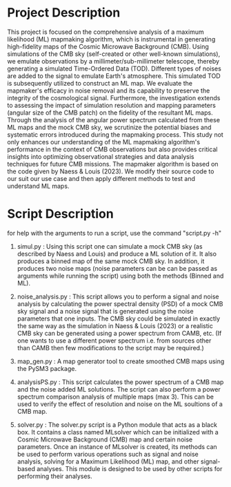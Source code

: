 # Project Description

This project is focused on the comprehensive analysis of a maximum likelihood (ML) mapmaking algorithm, which is instrumental in generating high-fidelity maps of the Cosmic Microwave Background (CMB). Using simulations of the CMB sky (self-created or other well-known simulations), we emulate observations by a millimeter/sub-millimeter telescope, thereby generating a simulated Time-Ordered Data (TOD). Different types of noises are added to the signal to emulate Earth's atmosphere. This simulated TOD is subsequently utilized to construct an ML map. We evaluate the mapmaker's efficacy in noise removal and its capability to preserve the integrity of the cosmological signal. Furthermore, the investigation extends to assessing the impact of simulation resolution and mapping parameters (angular size of the CMB patch) on the fidelity of the resultant ML maps. Through the analysis of the angular power spectrum calculated from these ML maps and the mock CMB sky, we scrutinize the potential biases and systematic errors introduced during the mapmaking process. This study not only enhances our understanding of the ML mapmaking algorithm's performance in the context of CMB observations but also provides critical insights into optimizing observational strategies and data analysis techniques for future CMB missions. The mapmaker algorithm is based on the code given by Naess & Louis (2023). We modify their source code to our suit our use case and then apply different methods to test and understand ML maps.


# Script Description
for help with the arguments to run a script, use the command "script.py -h"

1. simul.py : Using this script one can simulate a mock CMB sky (as described by Naess and Louis) and produce a ML solution of it. It also produces a binned map of the same mock CMB sky. In addition, it produces two noise maps (noise parameters can be can be passed as arguments while running the script) using both the methods (Binned and ML).

2. noise_analysis.py : This script allows you to perform a signal and noise analysis by calculating the power spectral density (PSD) of a mock CMB sky signal and a noise signal that is generated using the noise parameters that one inputs. The CMB sky could be simulated in exactly the same way as the simulation in Naess & Louis (2023) or a realistic CMB sky can be generated using a power spectrum from CAMB, etc. (If one wants to use a different power spectrum i.e. from sources other than CAMB then few modifications to the script may be required.)

3. map_gen.py : A map generator tool to create smoothed CMB maps using the PySM3 package.

4. analysisPS.py : This script calculates the power spectrum of a CMB map and the noise added ML solutions. The script can also perform a power spectrum comparison analysis of multiple maps (max 3). This can be used to verify the effect of resolution and noise on the ML soultions of a CMB map.

5. solver.py : The solver.py script is a Python module that acts as a black box. It contains a class named MLsolver which can be initialized with a Cosmic Microwave Background (CMB) map and certain noise parameters. Once an instance of MLsolver is created, its methods can be used to perform various operations such as signal and noise analysis, solving for a Maximum Likelihood (ML) map, and other signal-based analyses. This module is designed to be used by other scripts for performing their analyses.